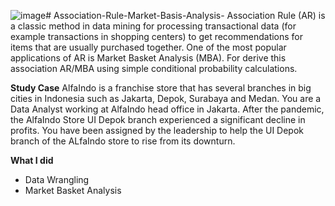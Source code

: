 ![image](https://github.com/nafisyaaa/Association-Rule-Market-Basis-Analysis-/assets/70783019/8d705b60-d9cd-4009-a2d3-687f22c19723)# Association-Rule-Market-Basis-Analysis-
Association Rule (AR) is a classic method in data mining for processing transactional data (for example transactions in shopping centers) to get recommendations for items that are usually purchased together. One of the most popular applications of AR is Market Basket Analysis (MBA). For derive this association AR/MBA using simple conditional probability calculations.

**Study Case**
AlfaIndo is a franchise store that has several branches in big cities in Indonesia such as Jakarta, Depok, Surabaya and Medan. You are a Data Analyst working at AlfaIndo head office in Jakarta. After the pandemic, the AlfaIndo Store UI Depok branch experienced a significant decline in profits. You have been assigned by the leadership to help the UI Depok branch of the ALfaIndo store to rise from its downturn.

**What I did**
- Data Wrangling
- Market Basket Analysis
